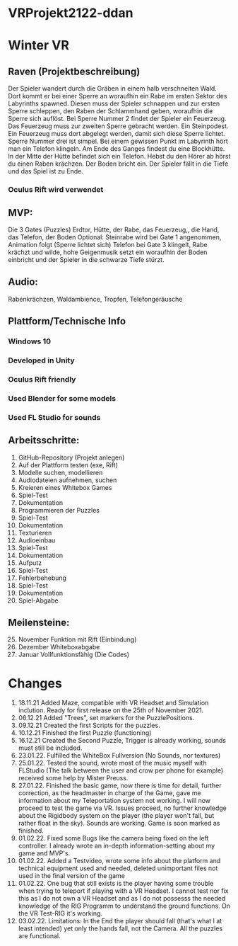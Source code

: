 # VRProjekt2122-ddan

# Winter VR

## Raven (Projektbeschreibung)


Der Spieler wandert durch die Gräben in einem halb verschneiten Wald.
Dort kommt er bei einer Sperre an woraufhin ein Rabe im ersten Sektor des Labyrinths spawned. Diesen muss der Spieler schnappen und zur ersten Sperre schleppen, den Raben der Schlammhand geben, woraufhin die Sperre sich auflöst.
Bei Sperre Nummer 2 findet der Spieler ein Feuerzeug. Das Feuerzeug muss zur zweiten Sperre gebracht werden. Ein Steinpodest. Ein Feuerzeug muss dort abgelegt werden, damit sich diese Sperre lichtet.
Sperre Nummer drei ist simpel. Bei einem gewissen Punkt im Labyrinth hört man ein Telefon klingeln. Am Ende des Ganges findest du eine Blockhütte. In der Mitte der Hütte befindet sich ein Telefon. Hebst du den Hörer ab hörst du einen Raben krächzen.
Der Boden bricht ein. Der Spieler fällt in die Tiefe und das Spiel ist zu Ende.


### Oculus Rift wird verwendet

## MVP: 
Die 3 Gates (Puzzles) Erdtor, Hütte, der Rabe, das Feuerzeug,, die Hand, das Telefon, der Boden
Optional: Steinrabe wird bei Gate 1 angenommen, Animation folgt (Sperre lichtet sich)
Telefon bei Gate 3 klingelt, Rabe krächzt und wilde, hohe Geigenmusik setzt ein woraufhin der Boden einbricht und der Spieler in die schwarze Tiefe stürzt.

## Audio: 
Rabenkrächzen, Waldambience, Tropfen, Telefongeräusche

## Plattform/Technische Info

### Windows 10
### Developed in Unity
### Oculus Rift friendly
### Used Blender for some models
### Used FL Studio for sounds


## Arbeitsschritte:
1.	GitHub-Repository (Projekt anlegen)
2.	Auf der Plattform testen (exe, Rift)
3.	Modelle suchen, modellieren
4.	Audiodateien aufnehmen, suchen
5.	Kreieren eines Whitebox Games
6.	Spiel-Test
7.	Dokumentation
8.	Programmieren der Puzzles
9.	Spiel-Test
10.	Dokumentation
11.	Texturieren
12.	Audioeinbau
13.	Spiel-Test
14.	Dokumentation
15.	Aufputz
16.	Spiel-Test
17.	Fehlerbehebung
18.	Spiel-Test
19.	Dokumentation
20.	Spiel-Abgabe

## Meilensteine:
25. November Funktion mit Rift (Einbindung)
23. Dezember Whiteboxabgabe
20. Januar Vollfunktionsfähig (Die Codes)

# Changes
1. 18.11.21 Added Maze, compatible with VR Headset and Simulation inclution. Ready for first release on the 25th of November 2021.
2. 06.12.21 Added "Trees", set markers for the PuzzlePositions.
3. 09.12.21 Created the first Scripts for the puzzles.
4. 10.12.21 Finished the first Puzzle (functioning)
5. 16.12.21 Created the Second Puzzle, Trigger is already working, sounds must still be included.
6. 23.01.22. Fulfilled the WhiteBox Fullversion (No Sounds, nor textures)
7. 25.01.22. Tested the sound, wrote most of the music myself with FLStudio (The talk between the user and crow per phone for example) received some help by Mister Preuss.
8. 27.01.22. Finished the basic game, now there is time for detail, further correction, as the headmaster in charge of the Game, gave me information about my Teleportation system not working. I will now proceed to test the game via VR. Issues proceed, no further knowledge about the Rigidbody system on the player (the player won't fall, but rather float in the sky). Sounds are working. Game is soon marked as finished.
9. 01.02.22. Fixed some Bugs like the camera being fixed on the left controller. I already wrote an in-depth information-setting about my game and MVP's.
10. 01.02.22. Added a Testvideo, wrote some info about the platform and technical equipment used and needed, deleted unimportant files not used in the final version of the game
11. 01.02.22. One bug that still exists is the player having some trouble when trying to teleport if playing with a VR Headset. I cannot test nor fix this as I do not own a VR Headset and as I do not possesss the needed knowledge of the RIG Programm to understand the ground functions. On the VR Test-RIG it's working.
12. 03.02.22. Limitations: In the End the player should fall (that's what I at least intended) yet only the hands fall, not the Camera. All the puzzles are functional.
